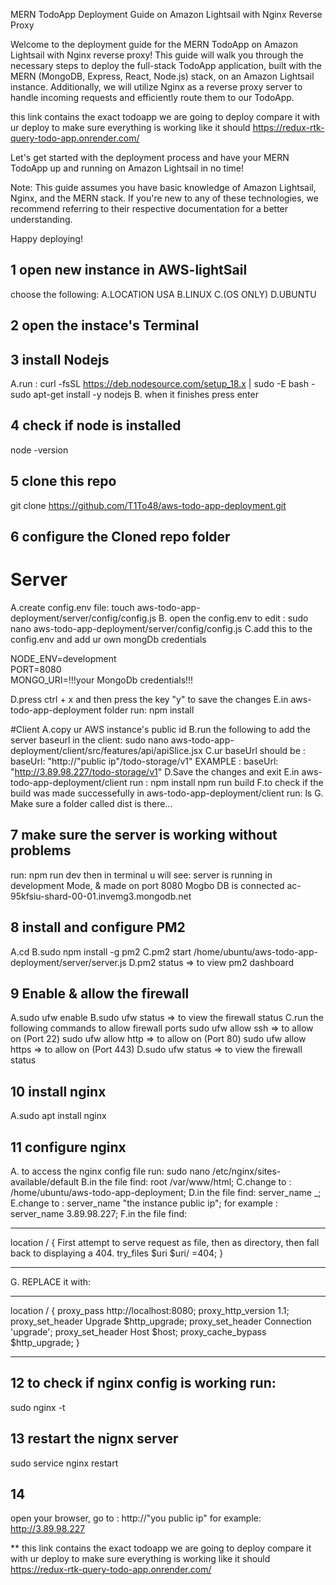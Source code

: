 MERN TodoApp Deployment Guide on Amazon Lightsail with Nginx Reverse Proxy

Welcome to the deployment guide for the MERN TodoApp on Amazon Lightsail with Nginx reverse proxy! This guide will walk you through the necessary steps to deploy the full-stack TodoApp application, built with the MERN (MongoDB, Express, React, Node.js) stack, on an Amazon Lightsail instance. Additionally, we will utilize Nginx as a reverse proxy server to handle incoming requests and efficiently route them to our TodoApp.

this link contains the exact todoapp we are going to deploy 
compare it with ur deploy to make sure everything is working like it should 
https://redux-rtk-query-todo-app.onrender.com/

Let's get started with the deployment process and have your MERN TodoApp up and running on Amazon Lightsail in no time!

Note: This guide assumes you have basic knowledge of Amazon Lightsail, Nginx, and the MERN stack. If you're new to any of these technologies, we recommend referring to their respective documentation for a better understanding.

Happy deploying!

## 1 open new instance in AWS-lightSail
choose the following:
A.LOCATION USA
B.LINUX
C.(OS ONLY)
D.UBUNTU

## 2 open the instace's Terminal
## 3 install Nodejs 
A.run :
curl -fsSL https://deb.nodesource.com/setup_18.x | sudo -E bash -
sudo apt-get install -y nodejs
B. when it finishes press enter
## 4 check if node is installed
node -version
## 5 clone this repo 
git clone https://github.com/T1To48/aws-todo-app-deployment.git
## 6 configure the Cloned repo folder
# Server
A.create config.env file:
 touch aws-todo-app-deployment/server/config/config.js
 B. open the config.env to edit :
 sudo nano aws-todo-app-deployment/server/config/config.js
 C.add this to the config.env  and add ur own mongDb credentials

NODE_ENV=development  
PORT=8080          
MONGO_URI=!!!your MongoDb credentials!!!

D.press ctrl + x and then press the key "y" to save the changes
E.in aws-todo-app-deployment folder run:
npm install

#Client
A.copy ur AWS instance's public id 
B.run the following to add the server baseurl in the client:
sudo nano aws-todo-app-deployment/client/src/features/api/apiSlice.jsx
C.ur baseUrl should be :
baseUrl: "http://"public ip"/todo-storage/v1"
EXAMPLE :
baseUrl: "http://3.89.98.227/todo-storage/v1"
D.Save the changes and exit 
E.in aws-todo-app-deployment/client run :
npm install
npm run build
F.to check if the build was made successefully
in aws-todo-app-deployment/client run:
ls
G. Make sure a folder called dist is there...

## 7 make sure the server is working without problems
run:
npm run dev
then in terminal u will see:
server is running in development Mode, & made on port 8080
Mogbo DB is connected ac-95kfsiu-shard-00-01.invemg3.mongodb.net

## 8 install and configure PM2
A.cd
B.sudo npm install -g pm2
C.pm2 start /home/ubuntu/aws-todo-app-deployment/server/server.js
D.pm2 status => to view pm2 dashboard

## 9 Enable & allow  the firewall
A.sudo ufw enable
B.sudo ufw status => to view the firewall status
C.run the following commands to allow firewall ports
sudo ufw allow ssh   => to allow on (Port 22)
sudo ufw allow http  => to allow on (Port 80)
sudo ufw allow https => to allow on (Port 443)
D.sudo ufw status => to view the firewall status

## 10 install nginx
A.sudo apt install nginx

## 11 configure nginx
A. to access the nginx config file run:
sudo nano /etc/nginx/sites-available/default
B.in the file find: 
 root /var/www/html;
C.change to : 
/home/ubuntu/aws-todo-app-deployment;
D.in the file find: 
server_name _;
E.change to :
server_name "the instance public ip";
for example :
server_name 3.89.98.227;
F.in the file find: 
_____________________________________________________
location / {
First attempt to serve request as file, then
as directory, then fall back to displaying a 404.
try_files $uri $uri/ =404;
}
_____________________________________________________
G. REPLACE it with:
_____________________________________________________
location / {
        proxy_pass http://localhost:8080;
        proxy_http_version 1.1;
        proxy_set_header Upgrade $http_upgrade;
        proxy_set_header Connection 'upgrade';
        proxy_set_header Host $host;
        proxy_cache_bypass $http_upgrade;
    }
____________________________________________________

## 12 to check if nginx config is working run:
sudo nginx -t

## 13 restart the nignx server
sudo service nginx restart

## 14
open your browser, go to :
http://"you public ip"
for example:
http://3.89.98.227



** this link contains the exact todoapp we are going to deploy 
compare it with ur deploy to make sure everything is working like it should 
https://redux-rtk-query-todo-app.onrender.com/











